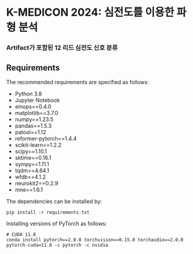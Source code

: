 # K-MEDICON 2024: 심전도를 이용한 파형 분석
### Artifact가 포함된 12 리드 심전도 신호 분류


## Requirements

The recommended requirements are specified as follows:

- Python 3.8
- Jupyter Notebook
- einops==0.4.0
- matplotlib==3.7.0
- numpy==1.23.5
- pandas==1.5.3
- patool==1.12
- reformer-pytorch==1.4.4
- scikit-learn==1.2.2
- scipy==1.10.1
- sktime==0.16.1
- sympy==1.11.1
- tqdm==4.64.1
- wfdb==4.1.2
- neurokit2==0.2.9
- mne==1.6.1

The dependencies can be installed by:

```
pip install -r requirements.txt
```

Installing versions of PyTorch as follows:

```
# CUDA 11.8
conda install pytorch==2.0.0 torchvision==0.15.0 torchaudio==2.0.0 pytorch-cuda=11.8 -c pytorch -c nvidia
```
